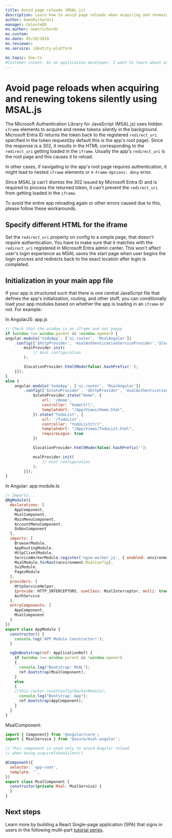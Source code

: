 ```yaml
---
title: Avoid page reloads (MSAL.js)
description: Learn how to avoid page reloads when acquiring and renewing tokens silently using the Microsoft Authentication Library for JavaScript (MSAL.js).
author: OwenRichards1
manager: CelesteDG
ms.author: owenrichards
ms.custom:
ms.date: 05/29/2019
ms.reviewer: 
ms.service: identity-platform

ms.topic: how-to
#Customer intent: As an application developer, I want to learn about avoiding page reloads so I can create more robust applications.
---
```


# Avoid page reloads when acquiring and renewing tokens silently using MSAL.js
The Microsoft Authentication Library for JavaScript (MSAL.js) uses hidden `iframe` elements to acquire and renew tokens silently in the background. Microsoft Entra ID returns the token back to the registered `redirect_uri` specified in the token request(by default this is the app's root page). Since the response is a 302, it results in the HTML corresponding to the `redirect_uri` getting loaded in the `iframe`. Usually the app's `redirect_uri` is the root page and this causes it to reload.

In other cases, if navigating to the app's root page requires authentication, it might lead to nested `iframe` elements or `X-Frame-Options: deny` error.

Since MSAL.js can't dismiss the 302 issued by Microsoft Entra ID and is required to process the returned token, it can't prevent the `redirect_uri` from getting loaded in the `iframe`.

To avoid the entire app reloading again or other errors caused due to this, please follow these workarounds.

## Specify different HTML for the iframe

Set the `redirect_uri` property on config to a simple page, that doesn't require authentication. You have to make sure that it matches with the `redirect_uri` registered in Microsoft Entra admin center. This won't affect user's login experience as MSAL saves the start page when user begins the login process and redirects back to the exact location after login is completed.

## Initialization in your main app file

If your app is structured such that there is one central JavaScript file that defines the app's initialization, routing, and other stuff, you can conditionally load your app modules based on whether the app is loading in an `iframe` or not. For example:

In AngularJS: app.js

```javascript
// Check that the window is an iframe and not popup
if (window !== window.parent && !window.opener) {
angular.module('todoApp', ['ui.router', 'MsalAngular'])
    .config(['$httpProvider', 'msalAuthenticationServiceProvider','$locationProvider', function ($httpProvider, msalProvider,$locationProvider) {
        msalProvider.init(
            // msal configuration
        );

        $locationProvider.html5Mode(false).hashPrefix('');
    }]);
}
else {
    angular.module('todoApp', ['ui.router', 'MsalAngular'])
        .config(['$stateProvider', '$httpProvider', 'msalAuthenticationServiceProvider', '$locationProvider', function ($stateProvider, $httpProvider, msalProvider, $locationProvider) {
            $stateProvider.state("Home", {
                url: '/Home',
                controller: "homeCtrl",
                templateUrl: "/App/Views/Home.html",
            }).state("TodoList", {
                url: '/TodoList',
                controller: "todoListCtrl",
                templateUrl: "/App/Views/TodoList.html",
                requireLogin: true
            })

            $locationProvider.html5Mode(false).hashPrefix('');

            msalProvider.init(
                // msal configuration
            );
        }]);
}
```

In Angular: app.module.ts

```javascript
// Imports...
@NgModule({
  declarations: [
    AppComponent,
    MsalComponent,
    MainMenuComponent,
    AccountMenuComponent,
    OsNavComponent
  ],
  imports: [
    BrowserModule,
    AppRoutingModule,
    HttpClientModule,
    ServiceWorkerModule.register('ngsw-worker.js', { enabled: environment.production }),
    MsalModule.forRoot(environment.MsalConfig),
    SuiModule,
    PagesModule
  ],
  providers: [
    HttpServiceHelper,
    {provide: HTTP_INTERCEPTORS, useClass: MsalInterceptor, multi: true},
    AuthService
  ],
  entryComponents: [
    AppComponent,
    MsalComponent
  ]
})
export class AppModule {
  constructor() {
    console.log('APP Module Constructor!');
  }

  ngDoBootstrap(ref: ApplicationRef) {
    if (window !== window.parent && !window.opener)
    {
      console.log("Bootstrap: MSAL");
      ref.bootstrap(MsalComponent);
    }
    else
    {
    //this.router.resetConfig(RouterModule);
      console.log("Bootstrap: App");
      ref.bootstrap(AppComponent);
    }
  }
}
```

MsalComponent:

```javascript
import { Component} from '@angular/core';
import { MsalService } from '@azure/msal-angular';

// This component is used only to avoid Angular reload
// when doing acquireTokenSilent()

@Component({
  selector: 'app-root',
  template: '',
})
export class MsalComponent {
  constructor(private Msal: MsalService) {
  }
}
```

## Next steps

Learn more by building a React Single-page application (SPA) that signs in users in the following multi-part [tutorial series](tutorial-single-page-app-react-prepare-app.md).
